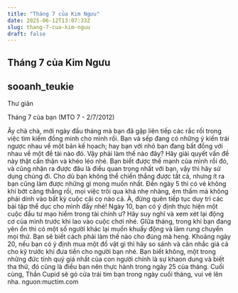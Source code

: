 ```yaml
---
title: "Tháng 7 của Kim Ngưu"
date: 2025-06-12T13:07:33Z
slug: thang-7-cua-kim-nguu
draft: false
---
```


## Tháng 7 của Kim Ngưu

## sooanh_teukie

Thư giãn
 

 
Tháng 7 của bạn (MTO 7 - 2/7/2012)
 
 
Ây chà chà, mới ngày đầu tháng mà bạn đã gặp liên tiếp các rắc rối trong việc tìm kiếm đồng minh cho mình rồi. Bạn và sếp đang có những ý kiến trái ngược nhau về một bản kế họach; hay bạn với nhỏ bạn đang bất đồng với nhau về một đề tài nào đó. Vậy phải làm thế nào đây? Hãy giải quyết vấn đề này thật cẩn thận và khéo léo nhé. Bạn biết được thế mạnh của mình rồi đó, và cũng nhận ra được đâu là điều quan trọng nhất với bạn, vậy thì hãy sử dụng chúng đi. Cho dù bạn không thể chiến thắng được tất cả, nhưng ít ra bạn cũng làm được những gì mong muốn nhất. Đến ngày 5 thì có vẻ không khí bớt căng thẳng rồi, mọi việc trôi qua khá nhẹ nhàng, êm thấm mà không phải dính vào bất kỳ cuộc cãi cọ nào cả. À, đừng quên tiếp tục duy trì các bài tập thể dục cho mình đấy nhé! Ngày 10, bạn có ý định thực hiện một cuộc đầu tư mạo hiểm trong tài chính ư? Hãy suy nghĩ và xem xét lại động cơ của mình trước khi lao vào cuộc chơi nhé. GIữa tháng, trong khi bạn đang yên ổn thì có một số người khác lại muốn khuấy động và làm rung chuyển mọi thứ. Bạn sẽ biết cách phải làm thế nào cho đúng mà heng. Khoảng ngày 20, nếu bạn có ý định mua một đồ vật gì thì hãy so sánh và cân nhắc giá cả cho kỹ trước khi đưa tiền cho người bạn nhé. Bạn biết không, một trong những đức tính quý giá nhất của con người chính là sự khaon dung và biết tha thứ, đó cũng là điều bạn nên thực hành trong ngày 25 của tháng. Cuối cùng, Thần Cupid sẽ gỏ cửa trái tim bạn trong ngày cuối tháng, vui vẻ lên nha.
nguon:muctim.com